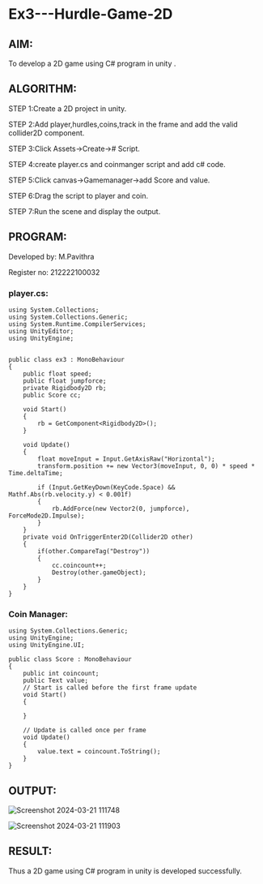 # Ex3---Hurdle-Game-2D

## AIM:

To develop a 2D game using C# program in unity .

## ALGORITHM:

STEP 1:Create a 2D project in unity.

STEP 2:Add player,hurdles,coins,track in the frame and add the valid collider2D component.

STEP 3:Click Assets->Create-># Script.

STEP 4:create player.cs and coinmanger script and add c# code.

STEP 5:Click canvas->Gamemanager->add Score and value.

STEP 6:Drag the script to player and coin.

STEP 7:Run the scene and display the output.

## PROGRAM:

Developed by: M.Pavithra

Register no: 212222100032

### player.cs:
```
using System.Collections;
using System.Collections.Generic;
using System.Runtime.CompilerServices;
using UnityEditor;
using UnityEngine;


public class ex3 : MonoBehaviour
{
    public float speed;
    public float jumpforce;
    private Rigidbody2D rb;
    public Score cc;

    void Start()
    {
        rb = GetComponent<Rigidbody2D>();
    }

    void Update()
    {
        float moveInput = Input.GetAxisRaw("Horizontal");
        transform.position += new Vector3(moveInput, 0, 0) * speed * Time.deltaTime;

        if (Input.GetKeyDown(KeyCode.Space) && Mathf.Abs(rb.velocity.y) < 0.001f)
        {
            rb.AddForce(new Vector2(0, jumpforce), ForceMode2D.Impulse);
        }
    }
    private void OnTriggerEnter2D(Collider2D other)
    {
        if(other.CompareTag("Destroy"))
        {
            cc.coincount++;
            Destroy(other.gameObject);
        }
    }
}
```

### Coin Manager:
```using System.Collections;
using System.Collections.Generic;
using UnityEngine;
using UnityEngine.UI;

public class Score : MonoBehaviour
{
    public int coincount;
    public Text value;
    // Start is called before the first frame update
    void Start()
    {
        
    }

    // Update is called once per frame
    void Update()
    {
        value.text = coincount.ToString();
    }
}
```
## OUTPUT:

![Screenshot 2024-03-21 111748](https://github.com/22008686/Ex3---Hurdle-Game-2D/assets/118916413/ce4761db-da32-4bab-8464-2b91658279f9)

![Screenshot 2024-03-21 111903](https://github.com/22008686/Ex3---Hurdle-Game-2D/assets/118916413/bb23c8d6-c347-40ac-8b4b-6b2b4c72804a)


## RESULT:

Thus a 2D game using C# program in unity is developed successfully.
